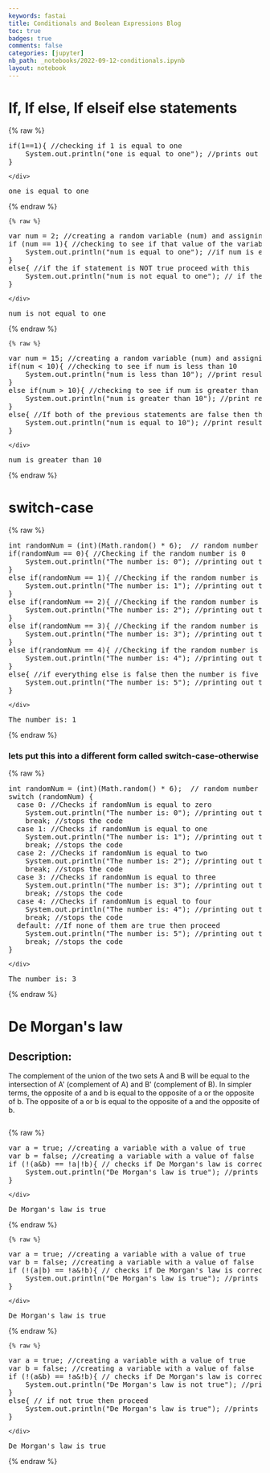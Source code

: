 ```yaml
---
keywords: fastai
title: Conditionals and Boolean Expressions Blog
toc: true 
badges: true
comments: false
categories: [jupyter]
nb_path: _notebooks/2022-09-12-conditionals.ipynb
layout: notebook
---
```


<!--
#################################################
### THIS FILE WAS AUTOGENERATED! DO NOT EDIT! ###
#################################################
# file to edit: _notebooks/2022-09-12-conditionals.ipynb
-->

<div class="container" id="notebook-container">
        
<div class="cell border-box-sizing text_cell rendered"><div class="inner_cell">
<div class="text_cell_render border-box-sizing rendered_html">
<h1 id="If,-If-else,-If-elseif-else-statements">If, If else, If elseif else statements<a class="anchor-link" href="#If,-If-else,-If-elseif-else-statements"> </a></h1>
</div>
</div>
</div>
    {% raw %}
    
<div class="cell border-box-sizing code_cell rendered">
<div class="input">

<div class="inner_cell">
    <div class="input_area">
<div class=" highlight hl-java"><pre><span></span><span class="k">if</span><span class="p">(</span><span class="mi">1</span><span class="o">==</span><span class="mi">1</span><span class="p">){</span> <span class="c1">//checking if 1 is equal to one</span>
    <span class="n">System</span><span class="p">.</span><span class="na">out</span><span class="p">.</span><span class="na">println</span><span class="p">(</span><span class="s">&quot;one is equal to one&quot;</span><span class="p">);</span> <span class="c1">//prints out the message if that is true</span>
<span class="p">}</span>
</pre></div>

    </div>
</div>
</div>

<div class="output_wrapper">
<div class="output">

<div class="output_area">

<div class="output_subarea output_stream output_stdout output_text">
<pre>one is equal to one
</pre>
</div>
</div>

</div>
</div>

</div>
    {% endraw %}

    {% raw %}
    
<div class="cell border-box-sizing code_cell rendered">
<div class="input">

<div class="inner_cell">
    <div class="input_area">
<div class=" highlight hl-java"><pre><span></span><span class="kd">var</span> <span class="n">num</span> <span class="o">=</span> <span class="mi">2</span><span class="p">;</span> <span class="c1">//creating a random variable (num) and assigning a value to it</span>
<span class="k">if</span> <span class="p">(</span><span class="n">num</span> <span class="o">==</span> <span class="mi">1</span><span class="p">){</span> <span class="c1">//checking to see if that value of the variable is equal to one</span>
    <span class="n">System</span><span class="p">.</span><span class="na">out</span><span class="p">.</span><span class="na">println</span><span class="p">(</span><span class="s">&quot;num is equal to one&quot;</span><span class="p">);</span> <span class="c1">//if num is equal to one we want to print it out</span>
<span class="p">}</span>
<span class="k">else</span><span class="p">{</span> <span class="c1">//if the if statement is NOT true proceed with this</span>
    <span class="n">System</span><span class="p">.</span><span class="na">out</span><span class="p">.</span><span class="na">println</span><span class="p">(</span><span class="s">&quot;num is not equal to one&quot;</span><span class="p">);</span> <span class="c1">// if the value does not equal to one we want to also print that out</span>
<span class="p">}</span>
</pre></div>

    </div>
</div>
</div>

<div class="output_wrapper">
<div class="output">

<div class="output_area">

<div class="output_subarea output_stream output_stdout output_text">
<pre>num is not equal to one
</pre>
</div>
</div>

</div>
</div>

</div>
    {% endraw %}

    {% raw %}
    
<div class="cell border-box-sizing code_cell rendered">
<div class="input">

<div class="inner_cell">
    <div class="input_area">
<div class=" highlight hl-java"><pre><span></span><span class="kd">var</span> <span class="n">num</span> <span class="o">=</span> <span class="mi">15</span><span class="p">;</span> <span class="c1">//creating a random variable (num) and assigning a value to it</span>
<span class="k">if</span><span class="p">(</span><span class="n">num</span> <span class="o">&lt;</span> <span class="mi">10</span><span class="p">){</span> <span class="c1">//checking to see if num is less than 10</span>
    <span class="n">System</span><span class="p">.</span><span class="na">out</span><span class="p">.</span><span class="na">println</span><span class="p">(</span><span class="s">&quot;num is less than 10&quot;</span><span class="p">);</span> <span class="c1">//print result </span>
<span class="p">}</span>
<span class="k">else</span> <span class="k">if</span><span class="p">(</span><span class="n">num</span> <span class="o">&gt;</span> <span class="mi">10</span><span class="p">){</span> <span class="c1">//checking to see if num is greater than 10</span>
    <span class="n">System</span><span class="p">.</span><span class="na">out</span><span class="p">.</span><span class="na">println</span><span class="p">(</span><span class="s">&quot;num is greater than 10&quot;</span><span class="p">);</span> <span class="c1">//print result </span>
<span class="p">}</span>
<span class="k">else</span><span class="p">{</span> <span class="c1">//If both of the previous statements are false then the number has to equal to 10</span>
    <span class="n">System</span><span class="p">.</span><span class="na">out</span><span class="p">.</span><span class="na">println</span><span class="p">(</span><span class="s">&quot;num is equal to 10&quot;</span><span class="p">);</span> <span class="c1">//print result </span>
<span class="p">}</span>
</pre></div>

    </div>
</div>
</div>

<div class="output_wrapper">
<div class="output">

<div class="output_area">

<div class="output_subarea output_stream output_stdout output_text">
<pre>num is greater than 10
</pre>
</div>
</div>

</div>
</div>

</div>
    {% endraw %}

<div class="cell border-box-sizing text_cell rendered"><div class="inner_cell">
<div class="text_cell_render border-box-sizing rendered_html">
<h1 id="switch-case">switch-case<a class="anchor-link" href="#switch-case"> </a></h1>
</div>
</div>
</div>
    {% raw %}
    
<div class="cell border-box-sizing code_cell rendered">
<div class="input">

<div class="inner_cell">
    <div class="input_area">
<div class=" highlight hl-java"><pre><span></span><span class="kt">int</span> <span class="n">randomNum</span> <span class="o">=</span> <span class="p">(</span><span class="kt">int</span><span class="p">)(</span><span class="n">Math</span><span class="p">.</span><span class="na">random</span><span class="p">()</span> <span class="o">*</span> <span class="mi">6</span><span class="p">);</span>  <span class="c1">// random number between 0 to 5</span>
<span class="k">if</span><span class="p">(</span><span class="n">randomNum</span> <span class="o">==</span> <span class="mi">0</span><span class="p">){</span> <span class="c1">//Checking if the random number is 0</span>
    <span class="n">System</span><span class="p">.</span><span class="na">out</span><span class="p">.</span><span class="na">println</span><span class="p">(</span><span class="s">&quot;The number is: 0&quot;</span><span class="p">);</span> <span class="c1">//printing out the random number if its 0</span>
<span class="p">}</span>
<span class="k">else</span> <span class="k">if</span><span class="p">(</span><span class="n">randomNum</span> <span class="o">==</span> <span class="mi">1</span><span class="p">){</span> <span class="c1">//Checking if the random number is 1</span>
    <span class="n">System</span><span class="p">.</span><span class="na">out</span><span class="p">.</span><span class="na">println</span><span class="p">(</span><span class="s">&quot;The number is: 1&quot;</span><span class="p">);</span> <span class="c1">//printing out the random number if its 1</span>
<span class="p">}</span>
<span class="k">else</span> <span class="k">if</span><span class="p">(</span><span class="n">randomNum</span> <span class="o">==</span> <span class="mi">2</span><span class="p">){</span> <span class="c1">//Checking if the random number is 2</span>
    <span class="n">System</span><span class="p">.</span><span class="na">out</span><span class="p">.</span><span class="na">println</span><span class="p">(</span><span class="s">&quot;The number is: 2&quot;</span><span class="p">);</span> <span class="c1">//printing out the random number if its 2</span>
<span class="p">}</span>
<span class="k">else</span> <span class="k">if</span><span class="p">(</span><span class="n">randomNum</span> <span class="o">==</span> <span class="mi">3</span><span class="p">){</span> <span class="c1">//Checking if the random number is 3</span>
    <span class="n">System</span><span class="p">.</span><span class="na">out</span><span class="p">.</span><span class="na">println</span><span class="p">(</span><span class="s">&quot;The number is: 3&quot;</span><span class="p">);</span> <span class="c1">//printing out the random number if its 3</span>
<span class="p">}</span>
<span class="k">else</span> <span class="k">if</span><span class="p">(</span><span class="n">randomNum</span> <span class="o">==</span> <span class="mi">4</span><span class="p">){</span> <span class="c1">//Checking if the random number is 4</span>
    <span class="n">System</span><span class="p">.</span><span class="na">out</span><span class="p">.</span><span class="na">println</span><span class="p">(</span><span class="s">&quot;The number is: 4&quot;</span><span class="p">);</span> <span class="c1">//printing out the random number if its 4</span>
<span class="p">}</span>
<span class="k">else</span><span class="p">{</span> <span class="c1">//if everything else is false then the number is five</span>
    <span class="n">System</span><span class="p">.</span><span class="na">out</span><span class="p">.</span><span class="na">println</span><span class="p">(</span><span class="s">&quot;The number is: 5&quot;</span><span class="p">);</span> <span class="c1">//printing out the random number if its 5</span>
<span class="p">}</span>
</pre></div>

    </div>
</div>
</div>

<div class="output_wrapper">
<div class="output">

<div class="output_area">

<div class="output_subarea output_stream output_stdout output_text">
<pre>The number is: 1
</pre>
</div>
</div>

</div>
</div>

</div>
    {% endraw %}

<div class="cell border-box-sizing text_cell rendered"><div class="inner_cell">
<div class="text_cell_render border-box-sizing rendered_html">
<h3 id="lets-put-this-into-a-different-form-called-switch-case-otherwise">lets put this into a different form called switch-case-otherwise<a class="anchor-link" href="#lets-put-this-into-a-different-form-called-switch-case-otherwise"> </a></h3>
</div>
</div>
</div>
    {% raw %}
    
<div class="cell border-box-sizing code_cell rendered">
<div class="input">

<div class="inner_cell">
    <div class="input_area">
<div class=" highlight hl-java"><pre><span></span><span class="kt">int</span> <span class="n">randomNum</span> <span class="o">=</span> <span class="p">(</span><span class="kt">int</span><span class="p">)(</span><span class="n">Math</span><span class="p">.</span><span class="na">random</span><span class="p">()</span> <span class="o">*</span> <span class="mi">6</span><span class="p">);</span>  <span class="c1">// random number between 0 to 5</span>
<span class="k">switch</span> <span class="p">(</span><span class="n">randomNum</span><span class="p">)</span> <span class="p">{</span>
  <span class="k">case</span> <span class="mi">0</span><span class="p">:</span> <span class="c1">//Checks if randomNum is equal to zero</span>
    <span class="n">System</span><span class="p">.</span><span class="na">out</span><span class="p">.</span><span class="na">println</span><span class="p">(</span><span class="s">&quot;The number is: 0&quot;</span><span class="p">);</span> <span class="c1">//printing out the random number if its 0</span>
    <span class="k">break</span><span class="p">;</span> <span class="c1">//stops the code</span>
  <span class="k">case</span> <span class="mi">1</span><span class="p">:</span> <span class="c1">//Checks if randomNum is equal to one</span>
    <span class="n">System</span><span class="p">.</span><span class="na">out</span><span class="p">.</span><span class="na">println</span><span class="p">(</span><span class="s">&quot;The number is: 1&quot;</span><span class="p">);</span> <span class="c1">//printing out the random number if its 1</span>
    <span class="k">break</span><span class="p">;</span> <span class="c1">//stops the code</span>
  <span class="k">case</span> <span class="mi">2</span><span class="p">:</span> <span class="c1">//Checks if randomNum is equal to two</span>
    <span class="n">System</span><span class="p">.</span><span class="na">out</span><span class="p">.</span><span class="na">println</span><span class="p">(</span><span class="s">&quot;The number is: 2&quot;</span><span class="p">);</span> <span class="c1">//printing out the random number if its 2</span>
    <span class="k">break</span><span class="p">;</span> <span class="c1">//stops the code</span>
  <span class="k">case</span> <span class="mi">3</span><span class="p">:</span> <span class="c1">//Checks if randomNum is equal to three</span>
    <span class="n">System</span><span class="p">.</span><span class="na">out</span><span class="p">.</span><span class="na">println</span><span class="p">(</span><span class="s">&quot;The number is: 3&quot;</span><span class="p">);</span> <span class="c1">//printing out the random number if its 3</span>
    <span class="k">break</span><span class="p">;</span> <span class="c1">//stops the code</span>
  <span class="k">case</span> <span class="mi">4</span><span class="p">:</span> <span class="c1">//Checks if randomNum is equal to four</span>
    <span class="n">System</span><span class="p">.</span><span class="na">out</span><span class="p">.</span><span class="na">println</span><span class="p">(</span><span class="s">&quot;The number is: 4&quot;</span><span class="p">);</span> <span class="c1">//printing out the random number if its 3</span>
    <span class="k">break</span><span class="p">;</span> <span class="c1">//stops the code</span>
  <span class="k">default</span><span class="p">:</span> <span class="c1">//If none of them are true then proceed</span>
    <span class="n">System</span><span class="p">.</span><span class="na">out</span><span class="p">.</span><span class="na">println</span><span class="p">(</span><span class="s">&quot;The number is: 5&quot;</span><span class="p">);</span> <span class="c1">//printing out the random number if its 3</span>
    <span class="k">break</span><span class="p">;</span> <span class="c1">//stops the code</span>
<span class="p">}</span>
</pre></div>

    </div>
</div>
</div>

<div class="output_wrapper">
<div class="output">

<div class="output_area">

<div class="output_subarea output_stream output_stdout output_text">
<pre>The number is: 3
</pre>
</div>
</div>

</div>
</div>

</div>
    {% endraw %}

<div class="cell border-box-sizing text_cell rendered"><div class="inner_cell">
<div class="text_cell_render border-box-sizing rendered_html">
<h1 id="De-Morgan's-law">De Morgan's law<a class="anchor-link" href="#De-Morgan's-law"> </a></h1><h2 id="Description:">Description:<a class="anchor-link" href="#Description:"> </a></h2><p>The complement of the union of the two sets A and B will be equal to the intersection of A' (complement of A) and B' (complement of B). In simpler terms, the opposite of a and b is equal to the opposite of a or the opposite of b. The opposite of a or b is equal to the opposite of a and the opposite of b.</p>
<p><img src="https://github.com/Reem57/blog_new/blob/master/images/law.png?raw=true" alt=""></p>

</div>
</div>
</div>
    {% raw %}
    
<div class="cell border-box-sizing code_cell rendered">
<div class="input">

<div class="inner_cell">
    <div class="input_area">
<div class=" highlight hl-java"><pre><span></span><span class="kd">var</span> <span class="n">a</span> <span class="o">=</span> <span class="kc">true</span><span class="p">;</span> <span class="c1">//creating a variable with a value of true</span>
<span class="kd">var</span> <span class="n">b</span> <span class="o">=</span> <span class="kc">false</span><span class="p">;</span> <span class="c1">//creating a variable with a value of false</span>
<span class="k">if</span> <span class="p">(</span><span class="o">!</span><span class="p">(</span><span class="n">a</span><span class="o">&amp;</span><span class="n">b</span><span class="p">)</span> <span class="o">==</span> <span class="o">!</span><span class="n">a</span><span class="o">|!</span><span class="n">b</span><span class="p">){</span> <span class="c1">// checks if De Morgan&#39;s law is correct</span>
    <span class="n">System</span><span class="p">.</span><span class="na">out</span><span class="p">.</span><span class="na">println</span><span class="p">(</span><span class="s">&quot;De Morgan&#39;s law is true&quot;</span><span class="p">);</span> <span class="c1">//prints out the result</span>
<span class="p">}</span>
</pre></div>

    </div>
</div>
</div>

<div class="output_wrapper">
<div class="output">

<div class="output_area">

<div class="output_subarea output_stream output_stdout output_text">
<pre>De Morgan&#39;s law is true
</pre>
</div>
</div>

</div>
</div>

</div>
    {% endraw %}

    {% raw %}
    
<div class="cell border-box-sizing code_cell rendered">
<div class="input">

<div class="inner_cell">
    <div class="input_area">
<div class=" highlight hl-java"><pre><span></span><span class="kd">var</span> <span class="n">a</span> <span class="o">=</span> <span class="kc">true</span><span class="p">;</span> <span class="c1">//creating a variable with a value of true</span>
<span class="kd">var</span> <span class="n">b</span> <span class="o">=</span> <span class="kc">false</span><span class="p">;</span> <span class="c1">//creating a variable with a value of false</span>
<span class="k">if</span> <span class="p">(</span><span class="o">!</span><span class="p">(</span><span class="n">a</span><span class="o">|</span><span class="n">b</span><span class="p">)</span> <span class="o">==</span> <span class="o">!</span><span class="n">a</span><span class="o">&amp;!</span><span class="n">b</span><span class="p">){</span> <span class="c1">// checks if De Morgan&#39;s law is correct</span>
    <span class="n">System</span><span class="p">.</span><span class="na">out</span><span class="p">.</span><span class="na">println</span><span class="p">(</span><span class="s">&quot;De Morgan&#39;s law is true&quot;</span><span class="p">);</span> <span class="c1">//prints out the result</span>
<span class="p">}</span>
</pre></div>

    </div>
</div>
</div>

<div class="output_wrapper">
<div class="output">

<div class="output_area">

<div class="output_subarea output_stream output_stdout output_text">
<pre>De Morgan&#39;s law is true
</pre>
</div>
</div>

</div>
</div>

</div>
    {% endraw %}

    {% raw %}
    
<div class="cell border-box-sizing code_cell rendered">
<div class="input">

<div class="inner_cell">
    <div class="input_area">
<div class=" highlight hl-java"><pre><span></span><span class="kd">var</span> <span class="n">a</span> <span class="o">=</span> <span class="kc">true</span><span class="p">;</span> <span class="c1">//creating a variable with a value of true</span>
<span class="kd">var</span> <span class="n">b</span> <span class="o">=</span> <span class="kc">false</span><span class="p">;</span> <span class="c1">//creating a variable with a value of false</span>
<span class="k">if</span> <span class="p">(</span><span class="o">!</span><span class="p">(</span><span class="n">a</span><span class="o">&amp;</span><span class="n">b</span><span class="p">)</span> <span class="o">==</span> <span class="o">!</span><span class="n">a</span><span class="o">&amp;!</span><span class="n">b</span><span class="p">){</span> <span class="c1">// checks if De Morgan&#39;s law is correct</span>
    <span class="n">System</span><span class="p">.</span><span class="na">out</span><span class="p">.</span><span class="na">println</span><span class="p">(</span><span class="s">&quot;De Morgan&#39;s law is not true&quot;</span><span class="p">);</span> <span class="c1">//prints out the result</span>
<span class="p">}</span>
<span class="k">else</span><span class="p">{</span> <span class="c1">// if not true then proceed</span>
    <span class="n">System</span><span class="p">.</span><span class="na">out</span><span class="p">.</span><span class="na">println</span><span class="p">(</span><span class="s">&quot;De Morgan&#39;s law is true&quot;</span><span class="p">);</span> <span class="c1">//prints out the result</span>
<span class="p">}</span>
</pre></div>

    </div>
</div>
</div>

<div class="output_wrapper">
<div class="output">

<div class="output_area">

<div class="output_subarea output_stream output_stdout output_text">
<pre>De Morgan&#39;s law is true
</pre>
</div>
</div>

</div>
</div>

</div>
    {% endraw %}

</div>
 

